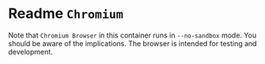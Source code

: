 # Readme `Chromium`

Note that `Chromium Browser` in this container runs in `--no-sandbox` mode. You should be aware of the implications. The browser is intended for testing and development.
